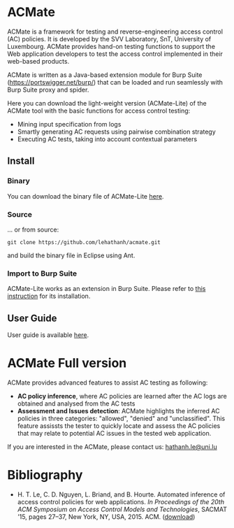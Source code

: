 # ACMate

ACMate is a framework for testing and reverse-engineering access control (AC) policies. It is developed by the SVV Laboratory, SnT, University of Luxembourg. ACMate provides hand-on testing functions to support the Web application developers to test the access control implemented in their web-based products.

ACMate is written as a Java-based extension module for Burp Suite (https://portswigger.net/burp/) that can be loaded and run seamlessly with Burp Suite proxy and spider. 

Here you can download the light-weight version (ACMate-Lite) of the ACMate tool with the basic functions for access control testing:
* Mining input specification from logs
* Smartly generating AC requests using pairwise combination strategy
* Executing AC tests, taking into account contextual parameters

## Install

### Binary 

You can download the binary file of ACMate-Lite <a href="https://github.com/lehathanh/acmate/blob/master/acmate-lite.jar">here</a>.

### Source

... or from source:
``` 
git clone https://github.com/lehathanh/acmate.git
```
and build the binary file in Eclipse using Ant.

### Import to Burp Suite

ACMate-Lite works as an extension in Burp Suite. Please refer to <a href="https://support.portswigger.net/customer/portal/articles/1965930-how-to-install-an-extension-in-burp-suite">this instruction</a> for its installation.

## User Guide

User guide is available <a href="https://github.com/lehathanh/acmate/blob/master/docs/ACMate-Lite%20Documentation%20Short.pdf">here</a>.

# ACMate Full version

ACMate provides advanced features to assist AC testing as following: 
* <b>AC policy inference</b>, where AC policies are learned after the AC logs are obtained and analysed from the AC tests
* <b>Assessment and Issues detection</b>: ACMate highlights the inferred AC policies in three categories: "allowed", "denied" and "unclassified". This feature assissts the tester to quickly locate and assess the AC policies that may relate to potential AC issues in the tested web application.

If you are interested in the ACMate, please contact us: <a href="mailto:hathanh.le@uni.lu?Subject=ACMate" target="_top">hathanh.le@uni.lu</a>

# Bibliography

* H. T. Le, C. D. Nguyen, L. Briand, and B. Hourte. Automated inference of access control policies for web applications. <i>In Proceedings of the 20th ACM Symposium on Access Control Models and Technologies</i>, SACMAT ’15, pages 27–37, New York, NY, USA, 2015. ACM. (<a href="https://publications.uni.lu/handle/10993/20786">download</a>)
